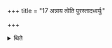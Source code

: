 +++
title = "17 अन्नाय त्वेति पुरस्तादध्वर्युः"

+++

<details><summary>थिते</summary>

अन्नाय त्वेति पुरस्तादध्वर्युः । अन्नाद्याय त्वेति दक्षिणतो ब्रह्मा । वाजाय त्वेति पश्चाद्धोता । वाजजित्यायै त्वेत्युत्तरत उद्गाता १७
</details>
